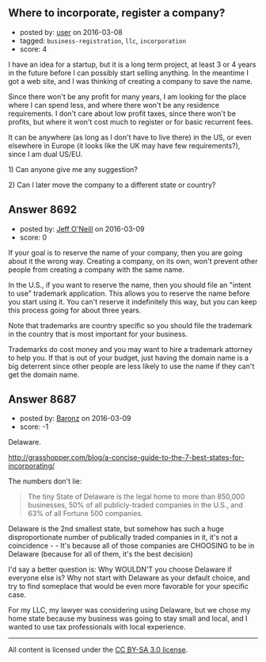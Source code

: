 ## Where to incorporate, register a company?

- posted by: [user](https://stackexchange.com/users/2811843/user) on 2016-03-08
- tagged: `business-registration`, `llc`, `incorporation`
- score: 4

<p>I have an idea for a startup, but it is a long term project, at least 3 or 4 years in the future before I can possibly start selling anything.
In the meantime I got a web site, and I was thinking of creating a company to save the name. </p>

<p>Since there won't be any profit for many years, I am looking for the place where I can spend less, and where there won't be any residence requirements. I don't care about low profit taxes, since there won't be profits, but where it won't cost much to register or for basic recurrent fees. </p>

<p>It can be anywhere (as long as I don't have to live there) in the US, or even elsewhere in Europe (it looks like the UK may have few requirements?), since I am dual US/EU.</p>

<p>1) Can anyone give me any suggestion?</p>

<p>2) Can I later move the company to a different state or country?</p>



## Answer 8692

- posted by: [Jeff O'Neill](https://stackexchange.com/users/46273/jeff-o-neill) on 2016-03-09
- score: 0

<p>If your goal is to reserve the name of your company, then you are going about it the wrong way.  Creating a company, on its own, won't prevent other people from creating a company with the same name.</p>

<p>In the U.S., if you want to reserve the name, then you should file an "intent to use" trademark application.  This allows you to reserve the name before you start using it.  You can't reserve it indefinitely this way, but you can keep this process going for about three years.</p>

<p>Note that trademarks are country specific so you should file the trademark in the country that is most important for your business.</p>

<p>Trademarks do cost money and you may want to hire a trademark attorney to help you.  If that is out of your budget, just having the domain name is a big deterrent since other people are less likely to use the name if they can't get the domain name.</p>



## Answer 8687

- posted by: [Baronz](https://stackexchange.com/users/7281676/baronz) on 2016-03-09
- score: -1

<p>Delaware.</p>

<p><a href="http://grasshopper.com/blog/a-concise-guide-to-the-7-best-states-for-incorporating/" rel="nofollow">http://grasshopper.com/blog/a-concise-guide-to-the-7-best-states-for-incorporating/</a></p>

<p>The numbers don't lie:</p>

<blockquote>
  <p>The tiny State of Delaware is the legal home to more than 850,000 businesses, 50% of all publicly-traded companies in the U.S., and 63% of all Fortune 500 companies.</p>
</blockquote>

<p>Delaware is the 2nd smallest state, but somehow has such a huge disproportionate number of publically traded companies in it, it's not a coincidence - - It's because all of those companies are CHOOSING to be in Delaware (because for all of them, it's the best decision)</p>

<p>I'd say a better question is:  Why WOULDN'T you choose Delaware if everyone else is?  Why not start with Delaware as your default choice, and try to find someplace that would be even more favorable for your specific case.</p>

<p>For my LLC, my lawyer was considering using Delaware, but we chose my home state because my business was going to stay small and local, and I wanted to use tax professionals with local experience.</p>




---

All content is licensed under the [CC BY-SA 3.0 license](https://creativecommons.org/licenses/by-sa/3.0/).
